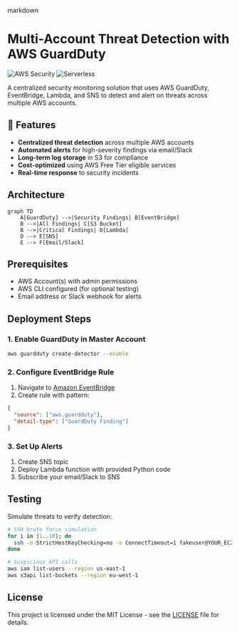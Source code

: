 markdown
# Multi-Account Threat Detection with AWS GuardDuty

![AWS Security](https://img.shields.io/badge/AWS-Security-orange?logo=amazon-aws) 
![Serverless](https://img.shields.io/badge/Architecture-Serverless-blue) 


A centralized security monitoring solution that uses AWS GuardDuty, EventBridge, Lambda, and SNS to detect and alert on threats across multiple AWS accounts.

## 📌 Features

- **Centralized threat detection** across multiple AWS accounts
- **Automated alerts** for high-severity findings via email/Slack
- **Long-term log storage** in S3 for compliance
- **Cost-optimized** using AWS Free Tier eligible services
- **Real-time response** to security incidents


## Architecture

```mermaid
graph TD
    A[GuardDuty] -->|Security Findings| B[EventBridge]
    B -->|All Findings| C[S3 Bucket]
    B -->|Critical Findings| D[Lambda]
    D --> E[SNS]
    E --> F[Email/Slack]
```

## Prerequisites
- AWS Account(s) with admin permissions
- AWS CLI configured (for optional testing)
- Email address or Slack webhook for alerts

## Deployment Steps

### 1. Enable GuardDuty in Master Account
```bash
aws guardduty create-detector --enable
```

### 2. Configure EventBridge Rule
1. Navigate to [Amazon EventBridge](https://console.aws.amazon.com/events/)
2. Create rule with pattern:
```json
{
  "source": ["aws.guardduty"],
  "detail-type": ["GuardDuty Finding"]
}
```

### 3. Set Up Alerts
1. Create SNS topic
2. Deploy Lambda function with provided Python code
3. Subscribe your email/Slack to SNS



## Testing
Simulate threats to verify detection:
```bash
# SSH brute force simulation
for i in {1..10}; do
  ssh -o StrictHostKeyChecking=no -o ConnectTimeout=1 fakeuser@YOUR_EC2_IP
done

# Suspicious API calls
aws iam list-users --region us-east-1
aws s3api list-buckets --region eu-west-1
```

## License
This project is licensed under the MIT License - see the [LICENSE](LICENSE) file for details.


